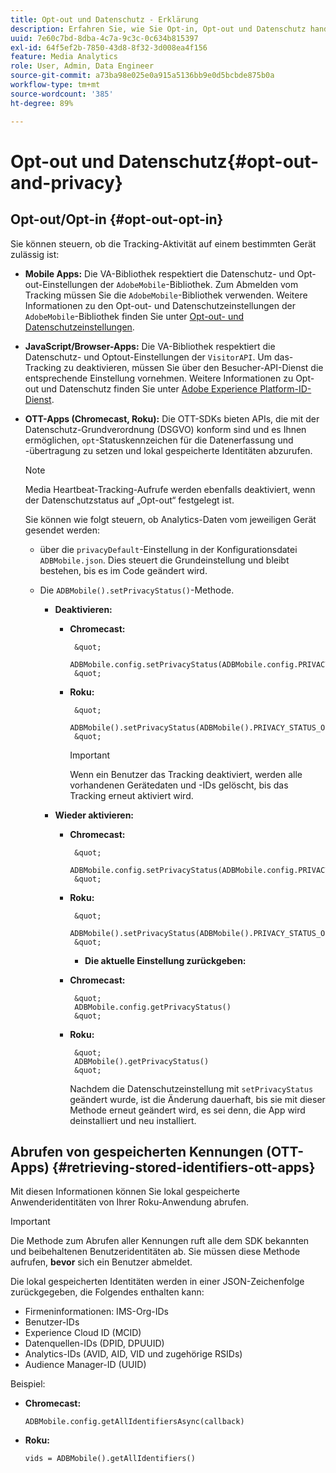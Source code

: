 ```yaml
---
title: Opt-out und Datenschutz - Erklärung
description: Erfahren Sie, wie Sie Opt-in, Opt-out und Datenschutz handhaben.
uuid: 7e60c7bd-8dba-4c7a-9c3c-0c634b815397
exl-id: 64f5ef2b-7850-43d8-8f32-3d008ea4f156
feature: Media Analytics
role: User, Admin, Data Engineer
source-git-commit: a73ba98e025e0a915a5136bb9e0d5bcbde875b0a
workflow-type: tm+mt
source-wordcount: '385'
ht-degree: 89%

---
```


# Opt-out und Datenschutz{#opt-out-and-privacy}

## Opt-out/Opt-in {#opt-out-opt-in}

Sie können steuern, ob die Tracking-Aktivität auf einem bestimmten Gerät zulässig ist:

* **Mobile Apps:** Die VA-Bibliothek respektiert die Datenschutz- und Opt-out-Einstellungen der `AdobeMobile`-Bibliothek. Zum Abmelden vom Tracking müssen Sie die `AdobeMobile`-Bibliothek verwenden. Weitere Informationen zu den Opt-out- und Datenschutzeinstellungen der `AdobeMobile`-Bibliothek finden Sie unter [Opt-out- und Datenschutzeinstellungen](https://experienceleague.adobe.com/docs/mobile-services/android/gdpr-privacy-android/privacy.html?lang=de).
* **JavaScript/Browser-Apps:** Die VA-Bibliothek respektiert die Datenschutz- und Optout-Einstellungen der `VisitorAPI`. Um das-Tracking zu deaktivieren, müssen Sie über den Besucher-API-Dienst die entsprechende Einstellung vornehmen. Weitere Informationen zu Opt-out und Datenschutz finden Sie unter [Adobe Experience Platform-ID-Dienst](https://experienceleague.adobe.com/docs/id-service/using/home.html?lang=de).
* **OTT-Apps (Chromecast, Roku):** Die OTT-SDKs bieten APIs, die mit der Datenschutz-Grundverordnung (DSGVO) konform sind und es Ihnen ermöglichen, `opt`-Statuskennzeichen für die Datenerfassung und -übertragung zu setzen und lokal gespeicherte Identitäten abzurufen.

   >[!NOTE]
   >
   >Media Heartbeat-Tracking-Aufrufe werden ebenfalls deaktiviert, wenn der Datenschutzstatus auf „Opt-out“ festgelegt ist.

   Sie können wie folgt steuern, ob Analytics-Daten vom jeweiligen Gerät gesendet werden:

   * über die `privacyDefault`-Einstellung in der Konfigurationsdatei `ADBMobile.json`. Dies steuert die Grundeinstellung und bleibt bestehen, bis es im Code geändert wird.

   * Die `ADBMobile().setPrivacyStatus()`-Methode.

      * **Deaktivieren:**

         * **Chromecast:**

                &quot;
                ADBMobile.config.setPrivacyStatus(ADBMobile.config.PRIVACY_STATUS_OPT_OUT)
                &quot;
            
         * **Roku:**

                &quot;
                ADBMobile().setPrivacyStatus(ADBMobile().PRIVACY_STATUS_OPT_OUT)
                &quot;
            
            >[!IMPORTANT]
            >
            >Wenn ein Benutzer das Tracking deaktiviert, werden alle vorhandenen Gerätedaten und -IDs gelöscht, bis das Tracking erneut aktiviert wird.
      * **Wieder aktivieren:**

         * **Chromecast:**

                &quot;
                ADBMobile.config.setPrivacyStatus(ADBMobile.config.PRIVACY_STATUS_OPT_IN)
                &quot;
            
         * **Roku:**

                &quot;
                ADBMobile().setPrivacyStatus(ADBMobile().PRIVACY_STATUS_OPT_IN)
                &quot;
            * **Die aktuelle Einstellung zurückgeben:**

         * **Chromecast:**

                &quot;
                ADBMobile.config.getPrivacyStatus()
                &quot;
            
         * **Roku:**

                &quot;
                ADBMobile().getPrivacyStatus()
                &quot;
            Nachdem die Datenschutzeinstellung mit `setPrivacyStatus` geändert wurde, ist die Änderung dauerhaft, bis sie mit dieser Methode erneut geändert wird, es sei denn, die App wird deinstalliert und neu installiert.

## Abrufen von gespeicherten Kennungen (OTT-Apps) {#retrieving-stored-identifiers-ott-apps}

Mit diesen Informationen können Sie lokal gespeicherte Anwenderidentitäten von Ihrer Roku-Anwendung abrufen.

>[!IMPORTANT]
>
>Die Methode zum Abrufen aller Kennungen ruft alle dem SDK bekannten und beibehaltenen Benutzeridentitäten ab. Sie müssen diese Methode aufrufen, **bevor** sich ein Benutzer abmeldet.

Die lokal gespeicherten Identitäten werden in einer JSON-Zeichenfolge zurückgegeben, die Folgendes enthalten kann:

* Firmeninformationen: IMS-Org-IDs
* Benutzer-IDs
* Experience Cloud ID (MCID)
* Datenquellen-IDs (DPID, DPUUID)
* Analytics-IDs (AVID, AID, VID und zugehörige RSIDs)
* Audience Manager-ID (UUID)

Beispiel:

* **Chromecast:**

   ```
   ADBMobile.config.getAllIdentifiersAsync(callback)
   ```

* **Roku:**

   ```
   vids = ADBMobile().getAllIdentifiers()
   ```
